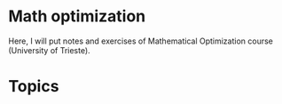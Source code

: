 # Math optimization

Here, I will put notes and exercises of Mathematical Optimization course (University of Trieste).

# Topics

